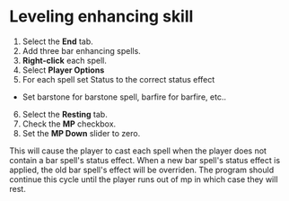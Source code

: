 # Leveling enhancing skill

1. Select the **End** tab.
2. Add three bar enhancing spells.
3. **Right-click** each spell.
4. Select **Player Options**
5. For each spell set Status to the correct status effect
  * Set barstone for barstone spell, barfire for barfire, etc..
6. Select the **Resting** tab.
7. Check the **MP** checkbox.
8. Set the **MP Down** slider to zero.

This will cause the player to cast each spell when the player
does not contain a bar spell's status effect. When a new bar spell's
status effect is applied, the old bar spell's effect will be overriden.
The program should continue this cycle until the player runs out of mp in which case they will rest. 
